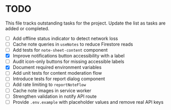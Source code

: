 # TODO

This file tracks outstanding tasks for the project. Update the list as tasks are added or completed.

- [ ] Add offline status indicator to detect network loss
- [ ] Cache note queries in `useNotes` to reduce Firestore reads
- [ ] Add tests for `note-sheet-content` component
- [x] Improve notifications button accessibility with a label
- [ ] Audit icon-only buttons for missing accessible labels
- [x] Document required environment variables
- [ ] Add unit tests for content moderation flow
- [ ] Introduce tests for report dialog component
- [ ] Add rate limiting to `reportNoteFlow`
- [ ] Cache note images in service worker
- [ ] Strengthen validation in notify API route
- [ ] Provide `.env.example` with placeholder values and remove real API keys
